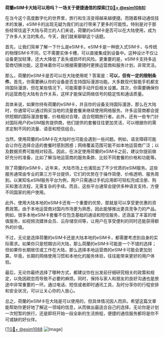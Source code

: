 **荷蘭eSIM卡大陆可以用吗？一场关于便捷通信的探索[[TG💪+ @esim1088](https://t.me/s/esim1088)]**

在当今这个高度数字化的世界里，旅行和生活变得越来越便捷。而随着移动通信技术的发展，eSIM卡的出现无疑为我们的出行带来了更多的可能性。特别是对于那些经常往返于大陆与荷兰的人们来说，荷蘭的eSIM卡是否可以在大陆使用，成为了许多人关注的焦点。今天，我们就来聊聊这个话题。

首先，让我们简单了解一下什么是eSIM卡。eSIM卡是一种嵌入式SIM卡，与传统的物理SIM卡不同，它不需要实体卡槽，可以直接集成到设备中。这种设计不仅让设备更加轻薄，还大大降低了丢失或损坏的风险。更重要的是，eSIM卡支持多运营商切换功能，这意味着你可以根据需要随时更换运营商和服务计划，非常灵活。

那么，荷蘭的eSIM卡是否可以在大陆使用呢？答案是：**可以，但有一定的限制条件**。首先，你需要确认你的设备是否支持国际漫游功能。大多数现代智能手机都支持国际漫游，但在某些情况下，可能需要手动开启相关设置。其次，你需要确保你的运营商在大陆有合作关系，这样才能保证网络信号的稳定性和通话质量。

具体来说，如果你持有荷蘭的eSIM卡，并且你的设备支持国际漫游，那么在大陆时，你通常可以通过购买当地的流量套餐来继续使用网络服务。许多运营商都会提供短期的国际漫游套餐，价格相对合理，适合短期旅行者。此外，还有一些专门针对国际用户的eSIM服务提供商，他们提供的套餐往往更加灵活，可以根据你的需求定制不同的流量、语音和短信组合。

当然，使用荷蘭的eSIM卡在大陆时也可能会遇到一些问题。例如，语言障碍可能会让你在选择合适的套餐时感到困惑；网络覆盖范围可能不如本地运营商广泛；以及数据资费可能相对较高。因此，在决定使用荷蘭的eSIM卡之前，建议你提前做好充分的准备，比如了解当地运营商的服务条款、比较不同套餐的价格和功能等。

除了荷蘭的eSIM卡，近年来，大陆市场上也涌现出了不少优质的eSIM服务。这些服务通常由专业的第三方平台提供，它们的优势在于操作简便、价格透明、服务周到。以某知名eSIM服务平台为例，用户只需通过手机应用即可轻松完成注册、购买和激活流程，无需复杂的手续。而且，这些平台通常会提供多种语言支持，方便不同国家的用户使用。

此外，使用大陆本地的eSIM卡还有一个重要的优势，那就是可以享受更优惠的资费政策。由于本地运营商对国内市场更为熟悉，因此能够推出更具竞争力的产品。例如，很多本地eSIM卡套餐不仅包含基础的通话和短信服务，还涵盖了丰富的增值服务，如视频流媒体会员、云存储空间等，让用户在享受便利的同时还能获得额外的价值。

不过，无论是选择荷蘭的eSIM卡还是大陆本地的eSIM卡，都需要考虑到自身的实际需求。如果你只是短期访问大陆，那么荷蘭的eSIM卡可能是一个不错的选择；但如果你长期居住或工作在大陆，那么选择本地运营商的eSIM卡可能会更加划算。毕竟，长期的网络使用习惯和本地化的服务体验，往往能带来更好的用户体验。

最后，无论你最终选择了哪种方式，都建议你在出发前仔细研究相关的政策和规定，以免因疏忽而导致不必要的麻烦。同时，保持与家人和朋友的良好沟通也是旅途中非常重要的一环。通过电话、短信或者即时通讯工具，及时分享你的行程安排和安全状况，可以让关心你的人放心。

总之，荷蘭的eSIM卡在大陆是可以使用的，但具体情况因人而异。希望这篇文章能帮助你更好地了解这一领域的信息，从而做出最适合自己的选择。无论你是计划一次短暂的旅行，还是即将开始一段全新的生活旅程，便捷的通信服务都将是你不可或缺的好伙伴。

[[TG💪+ @esim1088](https://t.me/s/esim1088) ![Image](https://i.postimg.cc/4NQfJmqS/Snipaste-2025-05-13-00-14-12.png)]